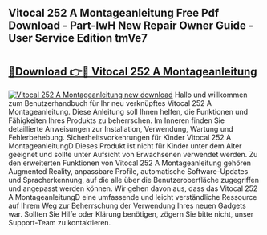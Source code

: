 ## Vitocal 252 A Montageanleitung Free Pdf Download - Part-IwH New Repair Owner Guide - User Service Edition tmVe7

# <h2><a href="http://df7alx4.blite.top/?on=Vitocal+252+A+Montageanleitung">🔗Download 👉🔴 Vitocal 252 A Montageanleitung</a></h2>

[![Vitocal 252 A Montageanleitung new download](https://i.imgur.com/lujVjoI.png)](http://df7alx4.blite.top/?on=Vitocal+252+A+Montageanleitung)
Hallo und willkommen zum Benutzerhandbuch für Ihr neu verknüpftes Vitocal 252 A Montageanleitung. Diese Anleitung soll Ihnen helfen, die Funktionen und Fähigkeiten Ihres Produkts zu beherrschen. Im Inneren finden Sie detaillierte Anweisungen zur Installation, Verwendung, Wartung und Fehlerbehebung. Sicherheitsvorkehrungen für Kinder Vitocal 252 A MontageanleitungD Dieses Produkt ist nicht für Kinder unter dem Alter geeignet und sollte unter Aufsicht von Erwachsenen verwendet werden. Zu den erweiterten Funktionen von Vitocal 252 A Montageanleitung gehören Augmented Reality, anpassbare Profile, automatische Software-Updates und Spracherkennung, auf die alle über die Benutzeroberfläche zugegriffen und angepasst werden können. Wir gehen davon aus, dass das Vitocal 252 A MontageanleitungD eine umfassende und leicht verständliche Ressource auf Ihrem Weg zur Beherrschung der Verwendung Ihres neuen Gadgets war. Sollten Sie Hilfe oder Klärung benötigen, zögern Sie bitte nicht, unser Support-Team zu kontaktieren.
